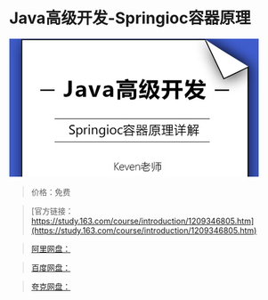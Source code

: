 # Java高级开发-Springioc容器原理

![img](../../../assets/study163/free/0dc235aadedd4ef499600e46481ce1bd.jpg)

> 价格：免费

> [官方链接：https://study.163.com/course/introduction/1209346805.htm](https://study.163.com/course/introduction/1209346805.htm)

> [阿里网盘：]()

> [百度网盘：]()

> [夸克网盘：]()
